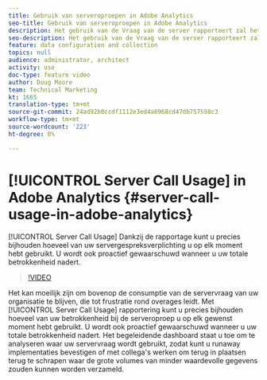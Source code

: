 ```yaml
---
title: Gebruik van serveroproepen in Adobe Analytics
seo-title: Gebruik van serveroproepen in Adobe Analytics
description: Het gebruik van de Vraag van de server rapporteert zal het voor u mogelijk maken om precies te volgen hoeveel van uw verplichting van de servervraag u op om het even welk ogenblik hebt gebruikt, en zal u ook proactief waarschuwen wanneer u uw totale verplichting nadert.
seo-description: Het gebruik van de Vraag van de server rapporteert zal het voor u mogelijk maken om precies te volgen hoeveel van uw verplichting van de servervraag u op om het even welk ogenblik hebt gebruikt, en zal u ook proactief waarschuwen wanneer u uw totale verplichting nadert.
feature: data configuration and collection
topics: null
audience: administrator, architect
activity: use
doc-type: feature video
author: Doug Moore
team: Technical Marketing
kt: 1665
translation-type: tm+mt
source-git-commit: 24ad92b0ccdf1112e3ed4a0968cd47db757598c3
workflow-type: tm+mt
source-wordcount: '223'
ht-degree: 0%

---
```



# [!UICONTROL Server Call Usage] in Adobe Analytics {#server-call-usage-in-adobe-analytics}

[!UICONTROL Server Call Usage] Dankzij de rapportage kunt u precies bijhouden hoeveel van uw servergespreksverplichting u op elk moment hebt gebruikt. U wordt ook proactief gewaarschuwd wanneer u uw totale betrokkenheid nadert.

>[!VIDEO](https://video.tv.adobe.com/v/23137/?quality=12)

Het kan moeilijk zijn om bovenop de consumptie van de servervraag van uw organisatie te blijven, die tot frustratie rond overages leidt. Met [!UICONTROL Server Call Usage] rapportering kunt u precies bijhouden hoeveel van uw betrokkenheid bij de serveroproep u op elk gewenst moment hebt gebruikt. U wordt ook proactief gewaarschuwd wanneer u uw totale betrokkenheid nadert. Het begeleidende dashboard staat u toe om te analyseren waar uw servervraag wordt gebruikt, zodat kunt u runaway implementaties bevestigen of met collega&#39;s werken om terug in plaatsen terug te schrapen waar de grote volumes van minder waardevolle gegevens zouden kunnen worden verzameld.
